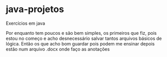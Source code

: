 # java-projetos
Exercícios em java

Por enquanto tem poucos e são bem simples, os primeiros que fiz, pois estou no começo e acho desnecessário salvar tantos arquivos básicos de lógica. Então os que acho bom guardar pois podem me ensinar depois estão num arquivo .docx onde faço as anotações
